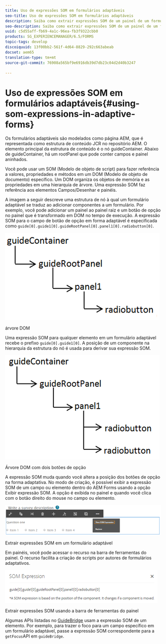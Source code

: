 ```yaml
---
title: Uso de expressões SOM em formulários adaptáveis
seo-title: Uso de expressões SOM em formulários adaptáveis
description: Saiba como extrair expressões SOM de um painel de um formulário adaptável.
seo-description: Saiba como extrair expressões SOM de um painel de um formulário adaptável.
uuid: c5d55aff-fb69-4a1c-96ea-fb3f9322cbb0
products: SG_EXPERIENCEMANAGER/6.5/FORMS
topic-tags: develop
discoiquuid: 13f00bb2-561f-4d64-8829-292c663abeab
docset: aem65
translation-type: tm+mt
source-git-commit: 76908a565bf9e6916db39d7db23c04d2d40b3247

---
```



# Uso de expressões SOM em formulários adaptáveis{#using-som-expressions-in-adaptive-forms}

Os formulários adaptáveis são modelados como página AEM, que é representada como estrutura de conteúdo JCR no repositório AEM. O elemento principal da estrutura de conteúdo é o nó guideContainer. Abaixo de guideContainer, há um rootPanel que pode conter campos e painel aninhados.

Você pode usar um SOM (Modelo de objeto de script) para fazer referência a valores, propriedades e métodos em um DOM (Modelo de objeto de documento) específico. Um DOM organiza os objetos de memória e as propriedades em uma hierarquia de árvore. Uma expressão SOM faz referência aos elementos Campos/Desenhar e painéis.

A imagem a seguir descreve uma estrutura de nó à qual um formulário adaptável se traduz ao adicionar componentes a um formulário. Por exemplo, você pode adicionar um painel ao painel raiz e um botão de opção no painel que é transformado em DOM no tempo de execução. A expressão SOM para o campo de botão de opção em forma adaptável é especificada como `guide[0].guide1[0].guideRootPanel[0].panel1[0].radiobutton[0]`.

![árvore DOM](assets/hierarchy.png)

árvore DOM

Uma expressão SOM para qualquer elemento em um formulário adaptável recebe o prefixo `guide[0].guide1[0]`. A posição de um componente na hierarquia da estrutura do nó é usada para derivar sua expressão SOM.

![Árvore DOM com dois botões de opção](assets/hierarchy_radio_button.png)

Árvore DOM com dois botões de opção

A expressão SOM muda quando você altera a posição dos botões de opção na forma adaptativa. No modo de criação, é possível exibir a expressão SOM de um campo ou elemento dentro do AEM Forms usando a opção Exibir expressão SOM. A opção é exibida no painel e quando você clica com o botão direito do mouse no campo ou elemento.

![Extrair expressões SOM em um formulário adaptável](assets/som-expressions.png)

Extrair expressões SOM em um formulário adaptável

Em painéis, você pode acessar o recurso na barra de ferramentas do painel. O recurso facilita a criação de scripts por autores de formulários adaptativos.

![Extrair expressões SOM usando a barra de ferramentas do painel](assets/som-expression.png)

Extrair expressões SOM usando a barra de ferramentas do painel

Algumas APIs listadas no [GuideBridge](https://helpx.adobe.com/aem-forms/6/javascript-api/GuideBridge.md) usam a expressão SOM de um elemento. Por exemplo, para trazer o foco para um campo específico em um formulário adaptável, passe a expressão SOM correspondente para a `getFocus`API em `guideBridge`.

